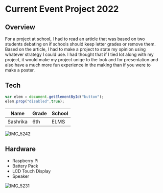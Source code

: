 # Current Event Project 2022

## Overview

For a project at school, I had to read an article that was based on two students debating on if schools should keep letter grades or remove them. Based on the article, I had to make a project to state my opinion using whatever strategy I could use. I had thought that if I tied Iot along with my project, it would make my project uniqe to the look and for presentation and also have a much more fun experience in the making than if you were to make a poster.

## Tech 

```javascript
var elem = document.getElementById("button");
elem.prop("disabled",true);
```
<table>
  <thead>
    <th>Name</th><th>Grade</th><th>School</th>
  </thead>
  <tbody>
    <tr><td>Sashrika</td><td>6th</td><td>ELMS</td></tr>
    
  </tbody>
 </table> 


![IMG_5242](https://user-images.githubusercontent.com/82982009/153968474-7662fe20-c1e1-48e6-bd0c-1e7eef455e51.jpg)

## Hardware

- Raspberry Pi
- Battery Pack
- LCD Touch Display
- Speaker

![IMG_5231](https://user-images.githubusercontent.com/82982009/153968518-36e3bcdb-4389-4da3-887a-3f6d31abf670.jpg)
